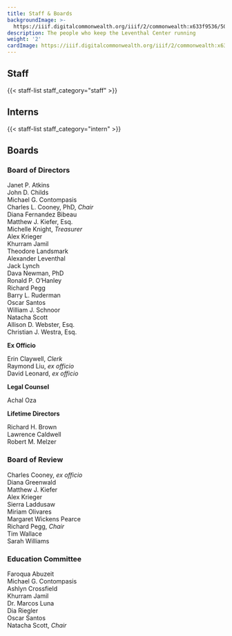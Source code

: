 ```yaml
---
title: Staff & Boards
backgroundImage: >-
  https://iiif.digitalcommonwealth.org/iiif/2/commonwealth:x633f9536/5059,2047,4782,3064/1200,/0/default.jpg
description: The people who keep the Leventhal Center running
weight: '2'
cardImage: https://iiif.digitalcommonwealth.org/iiif/2/commonwealth:x633f9536/5059,2047,4782,3064/1200,/0/default.jpg
---
```


## Staff

{{< staff-list staff_category="staff" >}}

## Interns

{{< staff-list staff_category="intern" >}}

## Boards

### Board of Directors

Janet P. Atkins\
John D. Childs\
Michael G. Contompasis\
Charles L. Cooney, PhD, *Chair*\
Diana Fernandez Bibeau\
Matthew J. Kiefer, Esq.\
Michelle Knight, *Treasurer*\
Alex Krieger\
Khurram Jamil\
Theodore Landsmark\
Alexander Leventhal\
Jack Lynch\
Dava Newman, PhD\
Ronald P. O’Hanley\
Richard Pegg\
Barry L. Ruderman\
Oscar Santos\
William J. Schnoor\
Natacha Scott\
Allison D. Webster, Esq.\
Christian J. Westra, Esq.

**Ex Officio**

Erin Claywell, *Clerk*\
Raymond Liu, *ex officio*\
David Leonard, *ex officio*

**Legal Counsel**

Achal Oza

**Lifetime Directors**

Richard H. Brown\
Lawrence Caldwell\
Robert M. Melzer

### Board of Review

Charles Cooney, *ex officio*\
Diana Greenwald\
Matthew J. Kiefer\
Alex Krieger\
Sierra Laddusaw\
Miriam Olivares\
Margaret Wickens Pearce\
Richard Pegg, *Chair*\
Tim Wallace\
Sarah Williams

### Education Committee

Faroqua Abuzeit\
Michael G. Contompasis\
Ashlyn Crossfield\
Khurram Jamil\
Dr. Marcos Luna\
Dia Riegler\
Oscar Santos\
Natacha Scott, *Chair*
